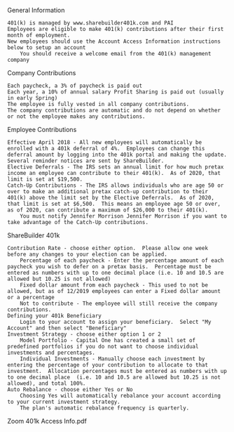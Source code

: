General Information

    401(k) is managed by www.sharebuilder401k.com and PAI
    Employees are eligible to make 401(k) contributions after their first month of employment.
    New employees should use the Account Access Information instructions below to setup an account
        You should receive a welcome email from the 401(k) management company

Company Contributions

    Each paycheck, a 3% of paycheck is paid out  
    Each year, a 10% of annual salary Profit Sharing is paid out (usually in early Spring)
    The employee is fully vested in all company contributions.
    The company contributions are automatic and do not depend on whether or not the employee makes any contributions.

Employee Contributions

    Effective April 2018 - All new employees will automatically be enrolled with a 401k deferral of 4%.  Employees can change this deferral amount by logging into the 401k portal and making the update.  Several reminder notices are sent by ShareBuilder.
    Elective Deferrals - The IRS sets an annual limit for how much pretax income an employee can contribute to their 401(k).  As of 2020, that limit is set at $19,500.
    Catch-Up Contributions - The IRS allows individuals who are age 50 or over to make an additional pretax catch-up contribution to their 401(k) above the limit set by the Elective Deferrals.  As of 2020, that limit is set at $6,500.  This means an employee age 50 or over, as of 2020, can contribute a maximum of $26,000 to their 401(k).
        You must notify Jennifer Morrison Jennifer Morrison if you want to take advantage of the Catch-Up contributions.

ShareBuilder 401k

    Contribution Rate - choose either option.  Please allow one week before any changes to your election can be applied.
        Percentage of each paycheck - Enter the percentage amount of each paycheck you wish to defer on a pretax basis.  Percentage must be entered as numbers with up to one decimal place (i.e. 10 and 10.5 are allowed but 10.25 is not allowed)
        Fixed dollar amount from each paycheck - This used to not be allowed, but as of 12/2019 employees can enter a Fixed dollar amount or a percentage
        Not to contribute - The employee will still receive the company contributions.
    Defining your 401k Beneficiary
        Login to your account to assign your beneficiary.  Select "My Account" and then select "Beneficiary"
    Investment Strategy - choose either option 1 or 2
        Model Portfolio - Capital One has created a small set of predefined portfolios if you do not want to choose individual investments and percentages.
        Individual Investments - Manually choose each investment by entering the percentage of your contribution to allocate to that investment.  Allocation percentages must be entered as numbers with up to one decimal place  (i.e. 10 and 10.5 are allowed but 10.25 is not allowed), and total 100%.
    Auto Rebalance - choose either Yes or No
        Choosing Yes will automatically rebalance your account according to your current investment strategy.
        The plan's automatic rebalance frequency is quarterly.

Zoom 401k Access Info.pdf